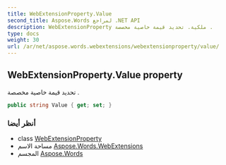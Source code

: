 ```yaml
---
title: WebExtensionProperty.Value
second_title: Aspose.Words لمراجع .NET API
description: WebExtensionProperty ملكية. تحديد قيمة خاصية مخصصة .
type: docs
weight: 30
url: /ar/net/aspose.words.webextensions/webextensionproperty/value/
---
```

## WebExtensionProperty.Value property

تحديد قيمة خاصية مخصصة .

```csharp
public string Value { get; set; }
```

### أنظر أيضا

* class [WebExtensionProperty](../)
* مساحة الاسم [Aspose.Words.WebExtensions](../../webextensionproperty/)
* المجسم [Aspose.Words](../../../)



